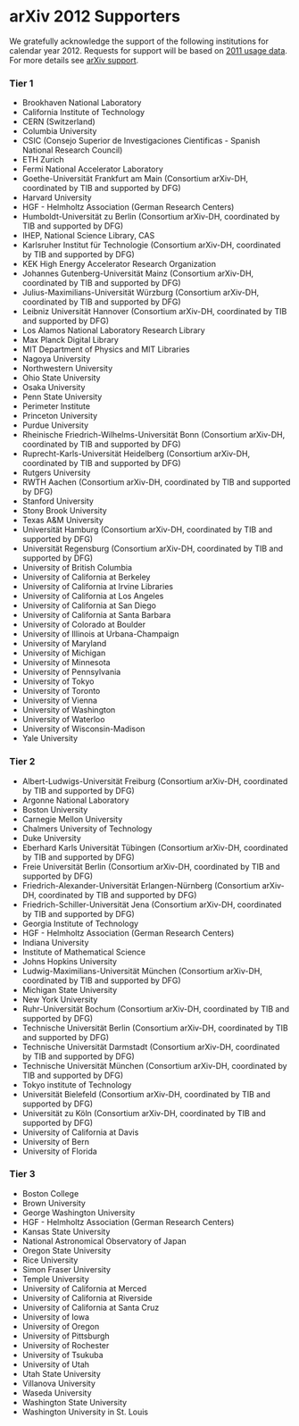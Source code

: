 arXiv 2012 Supporters
=====================

We gratefully acknowledge the support of the following institutions for
calendar year 2012. Requests for support will be based on [2011 usage
data](2011_usage.html). For more details see [arXiv
support](../support).

### Tier 1

-   Brookhaven National Laboratory
-   California Institute of Technology
-   CERN (Switzerland)
-   Columbia University
-   CSIC (Consejo Superior de Investigaciones Cientificas - Spanish
    National Research Council)
-   ETH Zurich
-   Fermi National Accelerator Laboratory
-   Goethe-Universität Frankfurt am Main (Consortium arXiv-DH,
    coordinated by TIB and supported by DFG)
-   Harvard University
-   HGF - Helmholtz Association (German Research Centers)
-   Humboldt-Universität zu Berlin (Consortium arXiv-DH, coordinated by
    TIB and supported by DFG)
-   IHEP, National Science Library, CAS
-   Karlsruher Institut für Technologie (Consortium arXiv-DH,
    coordinated by TIB and supported by DFG)
-   KEK High Energy Accelerator Research Organization
-   Johannes Gutenberg-Universität Mainz (Consortium arXiv-DH,
    coordinated by TIB and supported by DFG)
-   Julius-Maximilians-Universität Würzburg (Consortium arXiv-DH,
    coordinated by TIB and supported by DFG)
-   Leibniz Universität Hannover (Consortium arXiv-DH, coordinated by
    TIB and supported by DFG)
-   Los Alamos National Laboratory Research Library
-   Max Planck Digital Library
-   MIT Department of Physics and MIT Libraries
-   Nagoya University
-   Northwestern University
-   Ohio State University
-   Osaka University
-   Penn State University
-   Perimeter Institute
-   Princeton University
-   Purdue University
-   Rheinische Friedrich-Wilhelms-Universität Bonn (Consortium arXiv-DH,
    coordinated by TIB and supported by DFG)
-   Ruprecht-Karls-Universität Heidelberg (Consortium arXiv-DH,
    coordinated by TIB and supported by DFG)
-   Rutgers University
-   RWTH Aachen (Consortium arXiv-DH, coordinated by TIB and supported
    by DFG)
-   Stanford University
-   Stony Brook University
-   Texas A&M University
-   Universität Hamburg (Consortium arXiv-DH, coordinated by TIB and
    supported by DFG)
-   Universität Regensburg (Consortium arXiv-DH, coordinated by TIB and
    supported by DFG)
-   University of British Columbia
-   University of California at Berkeley
-   University of California at Irvine Libraries
-   University of California at Los Angeles
-   University of California at San Diego
-   University of California at Santa Barbara
-   University of Colorado at Boulder
-   University of Illinois at Urbana-Champaign
-   University of Maryland
-   University of Michigan
-   University of Minnesota
-   University of Pennsylvania
-   University of Tokyo
-   University of Toronto
-   University of Vienna
-   University of Washington
-   University of Waterloo
-   University of Wisconsin-Madison
-   Yale University

### Tier 2

-   Albert-Ludwigs-Universität Freiburg (Consortium arXiv-DH,
    coordinated by TIB and supported by DFG)
-   Argonne National Laboratory
-   Boston University
-   Carnegie Mellon University
-   Chalmers University of Technology
-   Duke University
-   Eberhard Karls Universität Tübingen (Consortium arXiv-DH,
    coordinated by TIB and supported by DFG)
-   Freie Universität Berlin (Consortium arXiv-DH, coordinated by TIB
    and supported by DFG)
-   Friedrich-Alexander-Universität Erlangen-Nürnberg (Consortium
    arXiv-DH, coordinated by TIB and supported by DFG)
-   Friedrich-Schiller-Universität Jena (Consortium arXiv-DH,
    coordinated by TIB and supported by DFG)
-   Georgia Institute of Technology
-   HGF - Helmholtz Association (German Research Centers)
-   Indiana University
-   Institute of Mathematical Science
-   Johns Hopkins University
-   Ludwig-Maximilians-Universität München (Consortium arXiv-DH,
    coordinated by TIB and supported by DFG)
-   Michigan State University
-   New York University
-   Ruhr-Universität Bochum (Consortium arXiv-DH, coordinated by TIB and
    supported by DFG)
-   Technische Universität Berlin (Consortium arXiv-DH, coordinated by
    TIB and supported by DFG)
-   Technische Universität Darmstadt (Consortium arXiv-DH, coordinated
    by TIB and supported by DFG)
-   Technische Universität München (Consortium arXiv-DH, coordinated by
    TIB and supported by DFG)
-   Tokyo institute of Technology
-   Universität Bielefeld (Consortium arXiv-DH, coordinated by TIB and
    supported by DFG)
-   Universität zu Köln (Consortium arXiv-DH, coordinated by TIB and
    supported by DFG)
-   University of California at Davis
-   University of Bern
-   University of Florida

### Tier 3

-   Boston College
-   Brown University
-   George Washington University
-   HGF - Helmholtz Association (German Research Centers)
-   Kansas State University
-   National Astronomical Observatory of Japan
-   Oregon State University
-   Rice University
-   Simon Fraser University
-   Temple University
-   University of California at Merced
-   University of California at Riverside
-   University of California at Santa Cruz
-   University of Iowa
-   University of Oregon
-   University of Pittsburgh
-   University of Rochester
-   University of Tsukuba
-   University of Utah
-   Utah State University
-   Villanova University
-   Waseda University
-   Washington State University
-   Washington University in St. Louis
